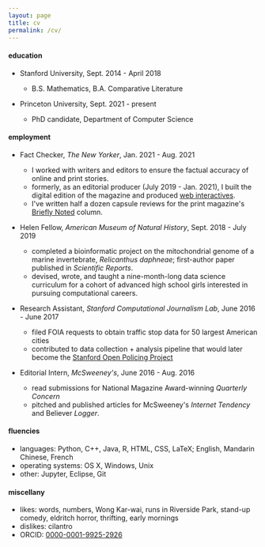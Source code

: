 ```yaml
---
layout: page
title: cv
permalink: /cv/
---
```


#### education
* Stanford University, Sept. 2014 - April 2018
	- B.S. Mathematics, B.A. Comparative Literature
	
* Princeton University, Sept. 2021 - present 
	- PhD candidate, Department of Computer Science

#### employment
* Fact Checker, _The New Yorker_,  Jan. 2021 - Aug. 2021
	- I worked with writers and editors to ensure the factual accuracy of online and print stories. 
	- formerly, as an editorial producer (July 2019 - Jan. 2021), I built the digital edition of the magazine and produced [web interactives](https://www.newyorker.com/magazine/2020/05/18/thirty-six-thousand-feet-under-the-sea).
	- I've written half a dozen capsule reviews for the print magazine's [Briefly Noted](https://www.newyorker.com/magazine/2020/11/16/the-silence-a-lovers-discourse-a-world-beneath-the-sands-and-grieving) column.

* Helen Fellow, _American Museum of Natural History_, Sept. 2018 - July 2019
	-  completed a bioinformatic project on the mitochondrial genome of a marine invertebrate, _Relicanthus daphneae_; first-author paper published in _Scientific Reports_.
	-  devised, wrote, and taught a nine-month-long data science curriculum for a cohort of advanced high school girls interested in pursuing computational careers. 
	
<!--- * Editorial & Analytics Intern, _Andreessen Horowitz_, June 2017 - June 2018
	-  researched, edited, and produced over a dozen podcasts for [a16z](http://www.a16z.com) on topics ranging from complexity economics to information theory. --->
<!---	-  prepared interview documents for podcast guests and hosts, including Marc Andreessen and editor-in-chief Sonal Chokshi.--->
* Research Assistant, _Stanford Computational Journalism Lab_, June 2016 - June 2017
	- filed FOIA requests to obtain traffic stop data for 50 largest American cities
	- contributed to data collection + analysis pipeline that would later become the [Stanford Open Policing Project](https://openpolicing.stanford.edu/)  

* Editorial Intern, _McSweeney's_, June 2016 - Aug. 2016
	-  read submissions for National Magazine Award-winning _Quarterly Concern_
	-  pitched and published articles for McSweeney's _Internet Tendency_ and Believer _Logger_.

#### fluencies
* languages: Python, C++, Java, R, HTML, CSS, LaTeX; English, Mandarin Chinese, French
* operating systems: OS X, Windows, Unix
* other: Jupyter, Eclipse, Git


#### miscellany
* likes: words, numbers, Wong Kar-wai, runs in Riverside Park, stand-up comedy, eldritch horror, thrifting, early mornings
* dislikes: cilantro
* ORCID: [0000-0001-9925-2926](https://orcid.org/0000-0001-9925-2926)
